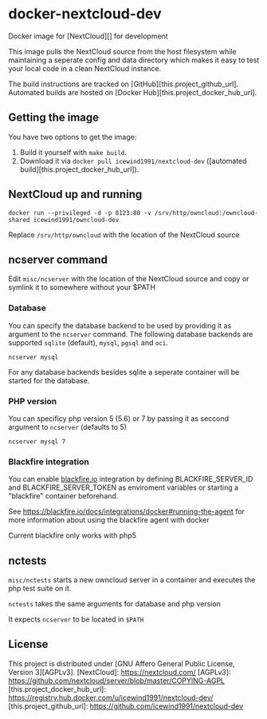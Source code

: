 # docker-nextcloud-dev

Docker image for [NextCloud][] for development

This image pulls the NextCloud source from the host filesystem while maintaining a seperate config and data directory which makes it easy to test your local code in a clean NextCloud instance.

The build instructions are tracked on [GitHub][this.project_github_url].
Automated builds are hosted on [Docker Hub][this.project_docker_hub_url].

## Getting the image

You have two options to get the image:

1. Build it yourself with `make build`.
2. Download it via `docker pull icewind1991/nextcloud-dev` ([automated build][this.project_docker_hub_url]).

## NextCloud up and running

`docker run --privileged -d -p 8123:80 -v /srv/http/owncloud:/owncloud-shared icewind1991/owncloud-dev`

Replace `/srv/http/owncloud` with the location of the NextCloud source

## ncserver command

Edit `misc/ncserver` with the location of the NextCloud source and copy or symlink it to somewhere without your $PATH

### Database

You can specify the database backend to be used by providing it as argument to the `ncserver` command.
The following database backends are supported `sqlite` (default), `mysql`, `pgsql` and `oci`.

```
ncserver mysql
```

For any database backends besides sqlite a seperate container will be started for the database.

### PHP version

You can specificy php version 5 (5.6) or 7 by passing it as seccond argument to `ncserver` (defaults to 5)

```
ncserver mysql 7
```

### Blackfire integration

You can enable [blackfire.io](https://blackfire.io) integration by defining BLACKFIRE_SERVER_ID and BLACKFIRE_SERVER_TOKEN as enviroment variables or starting a "blackfire" container beforehand.

See https://blackfire.io/docs/integrations/docker#running-the-agent for more information about using the blackfire agent with docker

Current blackfire only works with php5

## nctests

`misc/nctests` starts a new owncloud server in a container and executes the php test suite on it.

`nctests` takes the same arguments for database and php version

It expects `ncserver` to be located in `$PATH`

## License

This project is distributed under [GNU Affero General Public License, Version 3][AGPLv3].
[NextCloud]: https://nextcloud.com/
[AGPLv3]: https://github.com/nextcloud/server/blob/master/COPYING-AGPL
[this.project_docker_hub_url]: https://registry.hub.docker.com/u/icewind1991/nextcloud-dev/
[this.project_github_url]: https://github.com/icewind1991/nextcloud-dev
